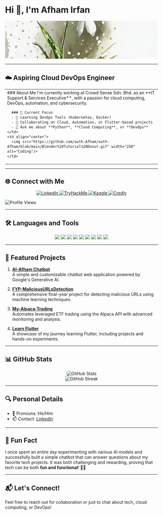 # Hi 👋, I'm Afham Irfan  

[![Header](https://github.com/auth-Afham/auth-Afham/blob/main/1727404074887.jpg)](https://ai-afham.netlify.app/)

---

## ☁️ Aspiring Cloud DevOps Engineer  

<table>
  <tr>
    <td>
      ### About Me  
      I'm currently working at Crowd Sense Sdn. Bhd. as an **IT Support & Services Executive**, with a passion for cloud computing, DevOps, automation, and cybersecurity.

      ### 🚀 Current Focus  
      - 🌱 Learning DevOps Tools (Kubernetes, Docker)  
      - 👯 Collaborating on Cloud, Automation, or Flutter-based projects  
      - 💬 Ask me about **Python**, **Cloud Computing**, or **DevOps**
    </td>
    <td align="center">
      <img src="https://github.com/auth-Afham/auth-Afham/blob/main/Blender%20Tutorial%20Donut.gif" width="250" alt="Coding"/>
    </td>
  </tr>
</table>

---

## 🌐 Connect with Me  

<p align="center">
  <a href="https://www.linkedin.com/in/afham-irfan-a43a20240">
    <img src="https://img.shields.io/badge/-LinkedIn-0A66C2?logo=linkedin&logoColor=white&style=for-the-badge" alt="LinkedIn"/>
  </a>
  <a href="https://tryhackme.com/p/afham.irfan">
    <img src="https://img.shields.io/badge/-TryHackMe-212C42?logo=tryhackme&logoColor=white&style=for-the-badge" alt="TryHackMe"/>
  </a>
  <a href="https://kaggle.com/afhamirfan">
    <img src="https://img.shields.io/badge/-Kaggle-20BEFF?logo=kaggle&logoColor=white&style=for-the-badge" alt="Kaggle"/>
  </a>
  <a href="https://www.credly.com/users/afham-irfan/badges">
    <img src="https://img.shields.io/badge/-Credly-FF6C02?logo=credly&logoColor=white&style=for-the-badge" alt="Credly"/>
  </a>
</p>

![Profile Views](https://komarev.com/ghpvc/?username=auth-Afham&label=Profile%20views&color=0e75b6&style=flat)

---

## 🛠️ Languages and Tools  

<p align="center">
  <img src="https://img.shields.io/badge/-Python-3776AB?logo=python&logoColor=white&style=flat-square" />
  <img src="https://img.shields.io/badge/-Flutter-02569B?logo=flutter&logoColor=white&style=flat-square" />
  <img src="https://img.shields.io/badge/-Kubernetes-326CE5?logo=kubernetes&logoColor=white&style=flat-square" />
  <img src="https://img.shields.io/badge/-Docker-2496ED?logo=docker&logoColor=white&style=flat-square" />
  <img src="https://img.shields.io/badge/-Git-F05032?logo=git&logoColor=white&style=flat-square" />
  <img src="https://img.shields.io/badge/-Terraform-7B42BC?logo=terraform&logoColor=white&style=flat-square" />
  <img src="https://img.shields.io/badge/-Azure-0078D4?logo=microsoft-azure&logoColor=white&style=flat-square" />
  <img src="https://img.shields.io/badge/-AWS-232F3E?logo=amazon-aws&logoColor=white&style=flat-square" />
  <img src="https://img.shields.io/badge/-Google%20Cloud-4285F4?logo=google-cloud&logoColor=white&style=flat-square" />
</p>

---

## 📌 Featured Projects  

1. **[AI-Afham Chatbot](https://github.com/auth-Afham/AI-Afham-Chatbot)**  
   A simple and customizable chatbot web application powered by Google's Generative AI.

2. **[FYP-MaliciousURLsDetection](https://github.com/auth-Afham/FYP-MaliciousURLsDetection)**  
   A comprehensive final-year project for detecting malicious URLs using machine learning techniques.

3. **[My-Alpaca-Trading](https://github.com/auth-Afham/My-Alpaca-Trading)**  
   Automates leveraged ETF trading using the Alpaca API with advanced monitoring and analysis.

4. **[Learn Flutter](https://github.com/auth-Afham/Learn-Flutter)**  
   A showcase of my journey learning Flutter, including projects and hands-on experiments.

---

## 📊 GitHub Stats  

<p align="center">
  <img src="https://github-readme-stats.vercel.app/api?username=auth-Afham&show_icons=true" alt="GitHub Stats" />
  <br/>
  <img src="https://github-readme-streak-stats.herokuapp.com?user=auth-Afham" alt="GitHub Streak" />
</p>

---

## 🔍 Personal Details  

- 👀 Pronouns: He/Him  
- 📫 Contact: [LinkedIn](https://www.linkedin.com/in/afham-irfan-a43a20240)

---

## 🎉 Fun Fact  

I once spent an entire day experimenting with various AI models and successfully built a simple chatbot that can answer questions about my favorite tech projects. It was both challenging and rewarding, proving that tech can be both **fun and functional**! 🤖💬  

---

## 📬 Let's Connect!  

Feel free to reach out for collaboration or just to chat about tech, cloud computing, or DevOps!  
